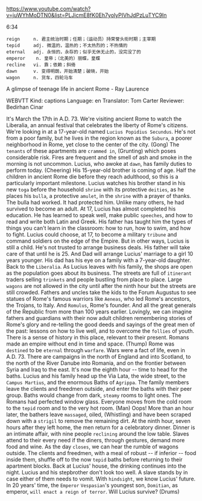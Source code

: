 https://www.youtube.com/watch?v=juWYhMoDTN0&list=PLJicmE8fK0Eh7yolyPIVhJdPzLuTYC9In

6:34

```
reign     n. 君主统治时期；任期；（运动员）持荣誉头衔时期；主宰期
tepid     adj. 微温的，温热的；不太热烈的；不热情的
eternal   adj. 永恒的，永存的；似乎无休无止的，没完没了的
emperor    n. 皇帝；（北美的）丽蝶，皇蝶
recline   vi. 靠；依赖；斜倚  
dawn      v. 变得明朗，开始清楚；破晓，开始
wagon     n. 货车，四轮马车
```

A glimpse of teenage life in ancient Rome - Ray Laurence

WEBVTT Kind: captions Language: en Translator: Tom Carter Reviewer: Bedirhan Cinar 

It's March the 17th in A.D. 73. We're visiting ancient Rome to watch the Liberalia, an annual festival that celebrates the liberty of Rome's citizens. We're looking in at a 17-year-old named `Lucius Popidius Secundus`. He's not from a poor family, but he lives in the region known as the `Subura`, a poorer neighborhood in Rome, yet close to the center of the city. (Gong) The `tenants` of these apartments are `crammed in`, (Grunting) which poses considerable risk. Fires are frequent and the smell of ash and smoke in the morning is not uncommon. Lucius, who awoke at `dawn`, has family duties to perform today. (Cheering) His 15-year-old brother is coming of age. Half the children in ancient Rome die before they reach adulthood, so this is a particularly important milestone. Lucius watches his brother stand in his new `toga` before the household `shrine` with its protective `deities`, as he places his `bulla`, a protective `amulet`, in the `shrine` with a prayer of thanks. The bulla had worked. It had protected him. Unlike many others, he had survived to become an adult. At 17, Lucius has almost completed his education. He has learned to speak well, make public `speeches`, and how to read and write both Latin and Greek. His father has taught him the types of things you can't learn in the classroom: how to run, how to swim, and how to fight. Lucius could choose, at 17, to become a military `tribune` and command soldiers on the edge of the Empire. But in other ways, Lucius is still a child. He's not trusted to arrange business deals. His father will take care of that until he is 25. And Dad will arrange Lucius' marriage to a girl 10 years younger. His dad has his eye on a family with a 7-year-old daughter. Back to the `Liberalia`. As Lucius leaves with his family, the shops are open as the population goes about its business. The streets are full of `itinerant` traders selling `trinkets` and people bustling from place to place. Large `wagons` are not allowed in the city until after the ninth hour but the streets are still crowded. Fathers and uncles take the kids to the Forum Augustus to see statues of Rome's famous warriors like `Aeneas`, who led Rome's ancestors, the Trojans, to Italy. And `Romulus`, Rome's founder. And all the great generals of the Republic from more than 100 years earlier. Lovingly, we can imagine fathers and guardians with their now adult children remembering stories of Rome's glory and re-telling the good deeds and sayings of the great men of the past: lessons on how to live well, and to overcome the `follies` of youth. There is a sense of history in this place, relevant to their present. Romans made an empire without end in time and space. (Thump) Rome was `destined` to be `eternal` through `warfare`. Wars were a fact of life, even in A.D. 73. There are campaigns in the north of England and into Scotland, to the north of the River Danube into Romania, and on the frontier between Syria and Iraq to the east. It's now the eighth hour -- time to head for the baths. Lucius and his family head up the Via Lata, the wide street, to the `Campus Martius`, and the enormous Baths of `Agrippa`. The family members leave the clients and freedmen outside, and enter the baths with their peer group. Baths would change from dark, `steamy` rooms to light ones. The Romans had perfected window glass. Everyone moves from the cold room to the `tepid` room and to the very hot room. (Man) Oops! More than an hour later, the bathers leave `massaged`, oiled, (Whistling) and have been scraped down with a `strigil` to remove the remaining dirt. At the ninth hour, seven hours after they left home, the men return for a celebratory dinner. Dinner is an intimate affair, with nine people `reclining` around the low table. Slaves attend to their every need if the diners, through gestures, demand more food and wine. As the day `closes`, we can hear the rumble of wagons outside. The clients and freedmen, with a meal of robust -- if inferior -- food inside them, shuffle off to the now `tepid` baths before returning to their apartment blocks. Back at Lucius' house, the drinking continues into the night. Lucius and his stepbrother don't look too well. A slave stands by in case either of them needs to vomit. With `hindsight`, we know Lucius' future. In 20 years' time, the `Emperor` `Vespasian`'s youngest son, `Domitian`, as emperor, `will enact a reign of terror`. Will Lucius survive? (Drums) 